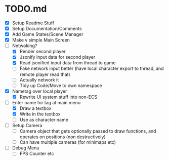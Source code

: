﻿# TODO.md

- [X] Setup Readme Stuff
- [X] Setup Documentation/Comments
- [X] Add Game States/Scene Manager
- [X] Make v simple Main Screen
- [ ] Netwoking?
    - [X] Render second player
    - [X] Jsonify input data for second player
    - [X] Read jsonified input data from thread to game
    - [ ] Fake network input better (have local character export to thread, and remote player read that)
    - [ ] Actually network it
    - [ ] Tidy up Code/Move to own namespace
- [X] Nametag over local player
    - [X] Rewrite UI system stuff into non-ECS
- [ ] Enter name for tag at main menu
    - [X] Draw a textbox
    - [X] Write in the textbox
    - [ ] Use as character name
- [ ] Setup Camera
    - [ ] Camera object that gets optionally passed to draw functions, and operates on positions (non destructively)
    - [ ] Can have multiple cameras (for minimaps etc)
- [ ] Debug Menu
    - [ ] FPS Counter etc

